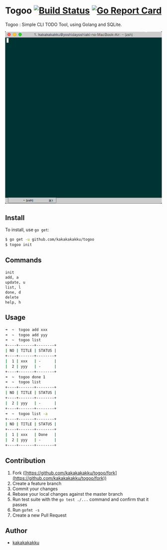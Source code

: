 # Togoo [![Build Status](https://travis-ci.org/kakakakakku/togoo.svg)](https://travis-ci.org/kakakakakku/togoo) [![Go Report Card](https://goreportcard.com/badge/github.com/kakakakakku/togoo)](https://goreportcard.com/report/github.com/kakakakakku/togoo)

Togoo : Simple CLI TODO Tool, using Golang and SQLite.

![Usage](images/usage.gif)

## Install

To install, use `go get`:

```bash
$ go get -u github.com/kakakakakku/togoo
$ togoo init
```

## Commands

```
init
add, a
update, u
list, l
done, d
delete
help, h
```

## Usage

```bash
➜  ~  togoo add xxx
➜  ~  togoo add yyy
➜  ~  togoo list
+----+-------+--------+
| NO | TITLE | STATUS |
+----+-------+--------+
|  1 | xxx   | -      |
|  2 | yyy   | -      |
+----+-------+--------+
➜  ~  togoo done 1
➜  ~  togoo list
+----+-------+--------+
| NO | TITLE | STATUS |
+----+-------+--------+
|  2 | yyy   | -      |
+----+-------+--------+
➜  ~  togoo list -a
+----+-------+--------+
| NO | TITLE | STATUS |
+----+-------+--------+
|  1 | xxx   | Done   |
|  2 | yyy   | -      |
+----+-------+--------+
```

## Contribution

1. Fork ([https://github.com/kakakakakku/togoo/fork](https://github.com/kakakakakku/togoo/fork))
1. Create a feature branch
1. Commit your changes
1. Rebase your local changes against the master branch
1. Run test suite with the `go test ./...` command and confirm that it passes
1. Run `gofmt -s`
1. Create a new Pull Request

## Author

* [kakakakakku](https://github.com/kakakakakku)
